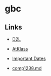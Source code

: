 # gbc
## Links
- [D2L](https://learn.georgebrown.ca)
- [AtKlass](https://app.atklass.com)
- [Important Dates](https://www.georgebrown.ca/current-students/important-dates?term=27246&category=131)

- [comp1238.md](https://github.com/camila1130/gbc/blob/main/comp1238.md)
